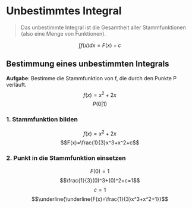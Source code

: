 # Unbestimmtes Integral
> Das unbestimmte Integral ist die Gesamtheit aller Stammfunktionen (also eine Menge von Funktionen).

$$\int{}^{}f(x)dx=F(x)+c$$

## Bestimmung eines unbestimmten Integrals
__Aufgabe__: Bestimme die Stammfunktion von f, die durch den Punkte P verläuft.
$$f(x)=x^2+2x$$
$$P(0|1)$$

### 1. Stammfunktion bilden
$$f(x)=x^2+2x$$
$$F(x)=\frac{1}{3}x^3+x^2+c$$

### 2. Punkt in die Stammfunktion einsetzen
$$F(0)=1$$
$$\frac{1}{3}(0)^3+(0)^2+c=1$$
$$c=1$$
$$\underline{\underline{F(x)=\frac{1}{3}x^3+x^2+1}}$$